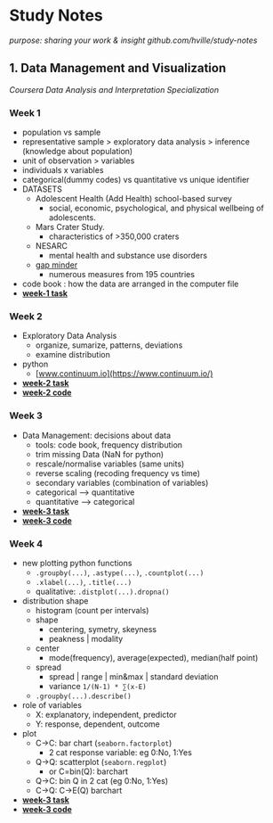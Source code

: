 # Study Notes

*purpose: sharing your work & insight*
*github.com/hville/study-notes*

## 1. Data Management and Visualization

*Coursera Data Analysis and Interpretation Specialization*

### Week 1

* population vs sample
* representative sample > exploratory data analysis > inference (knowledge about population)
* unit of observation > variables
* individuals x variables
* categorical(dummy codes) vs quantitative vs unique identifier
* DATASETS
  * Adolescent Health (Add Health) school-based survey
    * social, economic, psychological, and physical wellbeing of adolescents.
  * Mars Crater Study.
    * characteristics of >350,000 craters
  * NESARC
    * mental health and substance use disorders
  * [gap minder](gapminder.org)
    * numerous measures from 195 countries
* code book : how the data are arranged in the computer file
* [**week-1 task**](data-visualization-w1.md)

### Week 2

* Exploratory Data Analysis
  * organize, sumarize, patterns, deviations
  * examine distribution
* python
  * [www.continuum.io](https://www.continuum.io/)
* [**week-2 task**](data-visualization-w2.md)
* [**week-2 code**](./code/code_w2.py)

### Week 3

* Data Management: decisions about data
  * tools: code book, frequency distribution
  * trim missing Data (NaN for python)
  * rescale/normalise variables (same units)
  * reverse scaling (recoding frequency vs time)
  * secondary variables (combination of variables)
  * categorical --> quantitative
  * quantitative --> categorical
* [**week-3 task**](data-visualization-w3.md)
* [**week-3 code**](./code/code_w3.py)

### Week 4

* new plotting python functions
  * `.groupby(...)`, `.astype(...)`, `.countplot(...)`
  * `.xlabel(...)`, `.title(...)`
  * qualitative: `.distplot(...).dropna()`
* distribution shape
  * histogram (count per intervals)
  * shape
    * centering, symetry, skeyness
    * peakness | modality
  * center
    * mode(frequency), average(expected), median(half point)
  * spread
    * spread | range | min&max | standard deviation
    * variance `1/(N-1) * ∑(x-E)`
  * `.groupby(...).describe()`
* role of variables
  * X: explanatory, independent, predictor
  * Y: response, dependent, outcome
* plot
  * C->C: bar chart (`seaborn.factorplot`)
    * 2 cat response variable: eg 0:No, 1:Yes
  * Q->Q: scatterplot (`seaborn.regplot`)
    * or C=bin(Q): barchart
  * Q->C: bin Q in 2 cat (eg 0:No, 1:Yes)
  * C->Q: C->E(Q) barchart
* [**week-3 task**](data-visualization-w3.md)
* [**week-3 code**](./code/code_w3.py)
